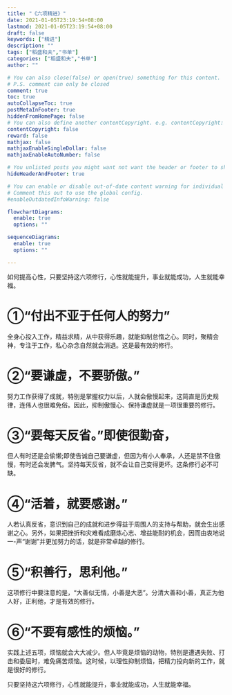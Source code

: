 ```yaml
---
title: "《六项精进》"
date: 2021-01-05T23:19:54+08:00
lastmod: 2021-01-05T23:19:54+08:00
draft: false
keywords: ["精进"]
description: ""
tags: ["稻盛和夫","书单"]
categories: ["稻盛和夫","书单"]
author: ""

# You can also close(false) or open(true) something for this content.
# P.S. comment can only be closed
comment: true
toc: true
autoCollapseToc: true
postMetaInFooter: true
hiddenFromHomePage: false
# You can also define another contentCopyright. e.g. contentCopyright: "This is another copyright."
contentCopyright: false
reward: false
mathjax: false
mathjaxEnableSingleDollar: false
mathjaxEnableAutoNumber: false

# You unlisted posts you might want not want the header or footer to show
hideHeaderAndFooter: true

# You can enable or disable out-of-date content warning for individual post.
# Comment this out to use the global config.
#enableOutdatedInfoWarning: false

flowchartDiagrams:
  enable: true
  options: ""

sequenceDiagrams: 
  enable: true
  options: ""

---
```


  如何提高心性，只要坚持这六项修行，心性就能提升，事业就能成功，人生就能幸福。

<!--more-->

# ①“付出不亚于任何人的努力”

全身心投入工作，精益求精，从中获得乐趣，就能抑制怠惰之心。同时，聚精会神，专注于工作，私心杂念自然就会消退。这是最有效的修行。

# ②“要谦虚，不要骄傲。”

努力工作获得了成就，特别是掌握权力以后，人就会傲慢起来，这简直是历史规律，连伟人也很难免俗。因此，抑制傲慢心、保持谦虚就是一项很重要的修行。

# ③“要每天反省。”即使很勤奋，

但人有时还是会偷懒;即使告诚自己要谦虚，但因为有小人奉承，人还是禁不住傲慢，有时还会发脾气。坚持每天反省，就不会让自己变得更坏。这条修行必不可缺。

# ④“活着，就要感谢。”

人若认真反省，意识到自己的成就和进步得益于周围人的支持与帮助，就会生出感谢之心。另外，如果把挫折和灾难看成磨炼心志、增益能耐的机会，因而由衷地说一-声“谢谢”并更加努力的话，就是非常卓越的修行。

# ⑤“积善行，思利他。”

这项修行中要注意的是，“大善似无情，小善是大恶”。分清大善和小善，真正为他人好，正利他，才是有效的修行。

# ⑥“不要有感性的烦恼。”

实践上述五项，烦恼就会大大减少。但人毕竟是烦恼的动物，特别是遭遇失败、打击和委屈时，难免痛苦烦恼。这时候，以理性抑制烦恼，把精力投向新的工作，就是很好的修行。

只要坚持这六项修行，心性就能提升，事业就能成功，人生就能幸福。

